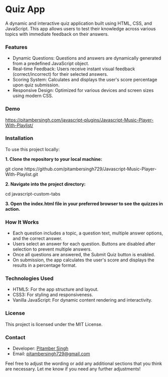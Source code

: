 # Quiz App
A dynamic and interactive quiz application built using HTML, CSS, and JavaScript. This app allows users to test their knowledge across various topics with immediate feedback on their answers.

<h3>Features</h3>
<ul>
	<li>Dynamic Questions: Questions and answers are dynamically generated from a predefined JavaScript object.</li>
	<li>Real-time Feedback: Users receive instant visual feedback (correct/incorrect) for their selected answers.</li>
	<li>Scoring System: Calculates and displays the user's score percentage upon quiz submission.</li>
	<li>Responsive Design: Optimized for various devices and screen sizes using modern CSS.</li>
</ul>

<h3>Demo</h3>
<p><a href="https://pitambersingh.com/javascript-plugins/Javascript-Music-Player-With-Playlist/" target="_blank" rel="follow">https://pitambersingh.com/javascript-plugins/Javascript-Music-Player-With-Playlist/</a></p>

<h3>Installation</h3>
<p>To use this project locally:</p>

<p><strong>1. Clone the repository to your local machine:</strong></p>
<p>git clone https://github.com/pitambersingh729/Javascript-Music-Player-With-Playlist.git</p>

<p><strong>2. Navigate into the project directory:</strong></p>
<p>cd javascript-custom-tabs</p>

<p><strong>3. Open the index.html file in your preferred browser to see the quizzes in action.</strong></p>

<h3>How It Works</h3>
<ul>
	<li>Each question includes a topic, a question text, multiple answer options, and the correct answer.</li>
	<li>Users select an answer for each question. Buttons are disabled after selection to prevent multiple answers.</li>
	<li>Once all questions are answered, the Submit Quiz button is enabled.</li>
	<li>On submission, the app calculates the user's score and displays the results in a percentage format.</li>
</ul>

<h3>Technologies Used</h3>
<ul>
	<li>HTML5: For the app structure and layout.</li>
	<li>CSS3: For styling and responsiveness.</li>
	<li>Vanilla JavaScript: For dynamic content rendering and interactivity.</li>
</ul>

<h3>License</h3>
<p>This project is licensed under the MIT License.</p>

<h3>Contact</h3>
<ul>
	<li>Developer: <a href="https://pitambersingh.com/" target="_blank">Pitamber Singh</a></li>
	<li>Email: <a href="mailto:pitambersingh729@gmail.com">pitambersingh729@gmail.com</a></li>
</ul>

<p>Feel free to adjust the wording or add any additional sections that you think are necessary. Let me know if you need any further adjustments!</p>
